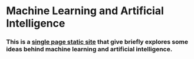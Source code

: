 # Machine Learning and Artificial Intelligence  

### This is a [single page static site](http://bgroveben.github.io/machineslearning/) that give briefly explores some ideas behind machine learning and artificial intelligence.  
